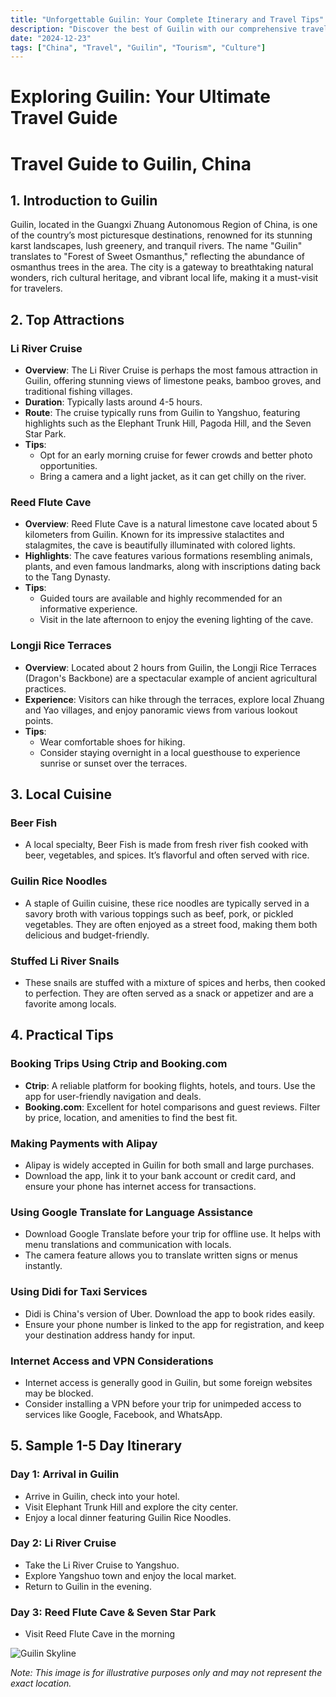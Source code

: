```yaml
---
title: "Unforgettable Guilin: Your Complete Itinerary and Travel Tips"
description: "Discover the best of Guilin with our comprehensive travel guide. Explore top attractions, savor local cuisine, and get insider tips for an unforgettable Chinese adventure."
date: "2024-12-23"
tags: ["China", "Travel", "Guilin", "Tourism", "Culture"]
---
```


# Exploring Guilin: Your Ultimate Travel Guide

# Travel Guide to Guilin, China

## 1. Introduction to Guilin
Guilin, located in the Guangxi Zhuang Autonomous Region of China, is one of the country’s most picturesque destinations, renowned for its stunning karst landscapes, lush greenery, and tranquil rivers. The name "Guilin" translates to "Forest of Sweet Osmanthus," reflecting the abundance of osmanthus trees in the area. The city is a gateway to breathtaking natural wonders, rich cultural heritage, and vibrant local life, making it a must-visit for travelers.

## 2. Top Attractions

### Li River Cruise
- **Overview**: The Li River Cruise is perhaps the most famous attraction in Guilin, offering stunning views of limestone peaks, bamboo groves, and traditional fishing villages.
- **Duration**: Typically lasts around 4-5 hours.
- **Route**: The cruise typically runs from Guilin to Yangshuo, featuring highlights such as the Elephant Trunk Hill, Pagoda Hill, and the Seven Star Park.
- **Tips**: 
  - Opt for an early morning cruise for fewer crowds and better photo opportunities.
  - Bring a camera and a light jacket, as it can get chilly on the river.

### Reed Flute Cave
- **Overview**: Reed Flute Cave is a natural limestone cave located about 5 kilometers from Guilin. Known for its impressive stalactites and stalagmites, the cave is beautifully illuminated with colored lights.
- **Highlights**: The cave features various formations resembling animals, plants, and even famous landmarks, along with inscriptions dating back to the Tang Dynasty.
- **Tips**: 
  - Guided tours are available and highly recommended for an informative experience.
  - Visit in the late afternoon to enjoy the evening lighting of the cave.

### Longji Rice Terraces
- **Overview**: Located about 2 hours from Guilin, the Longji Rice Terraces (Dragon's Backbone) are a spectacular example of ancient agricultural practices.
- **Experience**: Visitors can hike through the terraces, explore local Zhuang and Yao villages, and enjoy panoramic views from various lookout points.
- **Tips**: 
  - Wear comfortable shoes for hiking.
  - Consider staying overnight in a local guesthouse to experience sunrise or sunset over the terraces.

## 3. Local Cuisine

### Beer Fish
- A local specialty, Beer Fish is made from fresh river fish cooked with beer, vegetables, and spices. It’s flavorful and often served with rice.

### Guilin Rice Noodles
- A staple of Guilin cuisine, these rice noodles are typically served in a savory broth with various toppings such as beef, pork, or pickled vegetables. They are often enjoyed as a street food, making them both delicious and budget-friendly.

### Stuffed Li River Snails
- These snails are stuffed with a mixture of spices and herbs, then cooked to perfection. They are often served as a snack or appetizer and are a favorite among locals.

## 4. Practical Tips

### Booking Trips Using Ctrip and Booking.com
- **Ctrip**: A reliable platform for booking flights, hotels, and tours. Use the app for user-friendly navigation and deals.
- **Booking.com**: Excellent for hotel comparisons and guest reviews. Filter by price, location, and amenities to find the best fit.

### Making Payments with Alipay
- Alipay is widely accepted in Guilin for both small and large purchases. 
- Download the app, link it to your bank account or credit card, and ensure your phone has internet access for transactions.

### Using Google Translate for Language Assistance
- Download Google Translate before your trip for offline use. It helps with menu translations and communication with locals.
- The camera feature allows you to translate written signs or menus instantly.

### Using Didi for Taxi Services
- Didi is China's version of Uber. Download the app to book rides easily.
- Ensure your phone number is linked to the app for registration, and keep your destination address handy for input.

### Internet Access and VPN Considerations
- Internet access is generally good in Guilin, but some foreign websites may be blocked.
- Consider installing a VPN before your trip for unimpeded access to services like Google, Facebook, and WhatsApp.

## 5. Sample 1-5 Day Itinerary

### Day 1: Arrival in Guilin
- Arrive in Guilin, check into your hotel.
- Visit Elephant Trunk Hill and explore the city center.
- Enjoy a local dinner featuring Guilin Rice Noodles.

### Day 2: Li River Cruise
- Take the Li River Cruise to Yangshuo.
- Explore Yangshuo town and enjoy the local market.
- Return to Guilin in the evening.

### Day 3: Reed Flute Cave & Seven Star Park
- Visit Reed Flute Cave in the morning

<img src="https://source.unsplash.com/1600x900/?Guilin,cityscape" alt="Guilin Skyline" loading="lazy">

*Note: This image is for illustrative purposes only and may not represent the exact location.*

